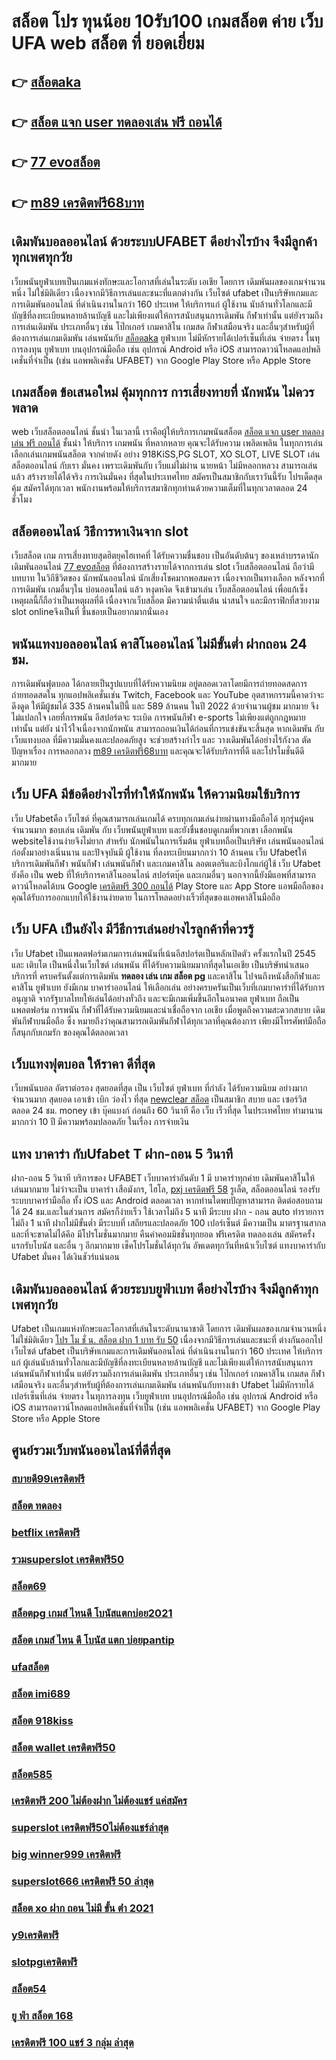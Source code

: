 # สล็อต โปร ทุนน้อย 10รับ100   เกมสล็อต ค่าย  เว็บ UFA  web  สล็อต ที่ ยอดเยี่ยม 

## 👉 [สล็อตaka](https://member.mabet.net/?action=login)
## 👉 [สล็อต แจก user ทดลองเล่น ฟรี ถอนได้](https://mabet.net/credit-free-100/)
## 👉 [77 evoสล็อต](https://bio.link/tisawago)
## 👉 [m89 เครดิตฟรี68บาท](https://mabet.net/20-free-100/)

##  เดิมพันบอลออนไลน์ ด้วยระบบUFABET ดีอย่างไรบ้าง จึงมีลูกค้าทุกเพศทุกวัย

 เว็บพนันยูฟ่าเบทเป็นเกมแห่งทักษะและโอกาสที่เล่นในระดับ เอเชีย โดยการ เดิมพันผลของเกมจำนวนหนึ่ง ไม่ใช่มิติเดียว เนื่องจากมีวิธีการเล่นและชนะที่แตกต่างกัน  เว็บไซต์ ufabet เป็นบริษัทเกมและการเดิมพันออนไลน์ ที่ดำเนินงานในกว่า 160 ประเทศ ให้บริการแก่ ผู้ใช้งาน นับล้านทั่วโลกและมีบัญชีที่ลงทะเบียนหลายล้านบัญชี และไม่เพียงแต่ให้การสนับสนุนการเดิมพัน กีฬาเท่านั้น แต่ยังรวมถึงการเล่นเดิมพัน ประเภทอื่นๆ เช่น โป๊กเกอร์ เกมคาสิโน เกมสด กีฬาเสมือนจริง และอื่นๆสำหรับผู้ที่ต้องการเล่นเกมเดิมพัน เล่นพนันกับ [สล็อตaka](https://mabet.net/credit-free-100/) ยูฟ่าเบท ไม่มีหักรายได้เปอร์เซ็นที่เล่น  จ่ายตรง ในทุการลงทุน  ยูฟ่าเบท  บนอุปกรณ์มือถือ เช่น อุปกรณ์ Android หรือ iOS สามารถดาวน์โหลดแอปพลิเคชั่นที่จำเป็น (เช่น แอพพลิเคชั่น UFABET) จาก Google Play Store หรือ Apple Store 


##  เกมสล็อต  ข้อเสนอใหม่  คุ้มทุกการ การเสี่ยงทายที่ นักพนัน ไม่ควรพลาด

 web  เว็บสล็อตออนไลน์ ชั้นนำ ในเวลานี้ เราคือผู้ให้บริการเกมพนันสล็อต [สล็อต แจก user ทดลองเล่น ฟรี ถอนได้](https://bio.link/tisawago) ชั้นนำ   ให้บริการ เกมพนัน ที่หลากหลาย คุณจะได้รับความ เพลิดเพลิน ในทุกการเล่น เลือกเล่นเกมพนันสล็อต จากค่ายดัง อย่าง 918KiSS,PG SLOT, XO SLOT, LIVE SLOT เล่นสล็อตออนไลน์ กับเรา  มั่นคง  เพราะเดิมพันกับ เว็บแม่ไม่ผ่าน นายหน้า ไม่มีหลอกหลวง  สามารถเล่นแล้ว สร้างรายได้ได้จริง การเงินมั่นคง ที่สุดในประเทศไทย สมัครเป็นสมาชิกกับเราวันนี้รับ  โปรเด็ดสุดคุ้ม  สมัครได้ทุกเวลา พนักงานพร้อมให้บริการสมาชิกทุกท่านด้วยความเต็มที่ในทุกเวลาตลอด 24 ชั่วโมง


## สล็อตออนไลน์  วิธีการหาเงินจาก slot 

เว็บสล็อต  เกม การเสี่ยงทายสุดฮิตยุคไฮเทคที่ ได้รับความชื่นชอบ เป็นอันดับต้นๆ ของเหล่าบรรดานักเดิมพันออนไลน์ [77 evoสล็อต](https://mabet.net/20-free-100/)  ที่ต้องการสร้างรายได้จากการเล่น slot   เว็บสล็อตออนไลน์ ถือว่ามีบทบาท ในวิถีชีวิตของ นักพนันออนไลน์ นักเสี่ยงโชคมากพอสมควร เนื่องจากเป็นทางเลือก หลังจากที่การเดิมพัน เกมอื่นๆใน บ่อนออนไลน์ แล้ว หงุดหงิด จึงเข้ามาเล่น เว็บสล็อตออนไลน์ เพื่อแก้เซ็ง เหตุผลนี้ก็ถือว่าเป็นเหตุผลที่ดี เนื่องจากเว็บสล็อต  มีความน่าตื่นเต้น น่าสนใจ และมีกราฟิกที่สวยงาม  slot onlineจึงเป็นที่ ชื่นชอบเป็นอยากมากนั่นเอง


## พนันแทงบอลออนไลน์  คาสิโนออนไลน์ ไม่มีขั้นต่ำ  ฝากถอน 24 ชม.

 การเดิมพันฟุตบอล  ได้กลายเป็นรูปแบบที่ได้รับความนิยม อยู่ตลอดเวลาโดยมีการถ่ายทอดสดการถ่ายทอดสดใน ทุกแอปพลิเคชั่นเช่น Twitch, Facebook และ YouTube อุตสาหกรรมนี้คาดว่าจะดึงดูด ให้มีผู้ชมได้ 335 ล้านคนในปีนี้ และ 589 ล้านคน ในปี 2022 ด้วยจำนวนผู้ชม มากมาย จึงไม่แปลกใจ เลยที่การพนัน อีสปอร์ตจะ ระเบิด  การพนันกีฬา e-sports ไม่เพียงแต่ถูกกฎหมายเท่านั้น แต่ยัง น่าไว้ใจเนื่องจากนักพนัน สามารถถอนเงินได้ก่อนที่การแข่งขันจะสิ้นสุด หากเดิมพัน กับ เว็บแทงบอล ที่มีความมั่นคงและปลอดภัยสูง จะช่วยสร้างกำไร และ วางเดิมพันได้อย่างไร้กังวล ตัดปัญหาเรื่อง การหลอกลวง [m89 เครดิตฟรี68บาท](https://mabet.net/register/) และคุณจะได้รับบริการที่ดี และโปรโมชั่นดีดีมากมาย

## เว็บ UFA มีข้อดีอย่างไรที่ทำให้นักพนัน ให้ความนิยมใช้บริการ

 เว็บ Ufabetคือ เว็บไซต์ ที่คุณสามารถเล่นเกมได้ ครบทุกเกมเล่นง่ายผ่านทางมือถือได้ ทุกรุ่นผู้คนจำนวนมาก ชอบเล่น เดิมพัน กับ เว็บพนันยูฟ่าเบท และยังชื่นชอบดูเกมที่พวกเขา เลือกพนัน  websiteใช้งานง่ายจึงไม่ยาก สำหรับ นักพนันในการเริ่มต้น ยูฟ่าเบทถือเป็นบริษัท เล่นพนันออนไลน์ ก่อตั้งมาอย่างเนิ่นนาน และปัจจุบันมี ผู้ใช้งาน ที่ลงทะเบียนมากกว่า 10 ล้านคน เว็บ Ufabetให้บริการเดิมพันกีฬา พนันกีฬา เล่นพนันกีฬา และเกมคาสิโน ลอตเตอรีและบิงโกแก่ผู้ใช้  เว็บ Ufabet ยังคือ เป็น web ที่ให้บริการคาสิโนออนไลน์   สปอร์ตบุ๊ค และเกมอื่นๆ นอกจากนี้ยังมีแอพที่สามารถดาวน์โหลดได้บน Google [เครดิตฟรี 300 ถอนได้](https://mabet.net/register/) Play Store และ App Store แอพมือถือของคุณได้รับการออกแบบให้ใช้งานง่ายดาย ในการโหลดอย่างเร็วที่สุดของแอพคาสิโนมือถือ 


## เว็บ UFA เป็นยังไง มีวีธีการเล่นอย่างไรลูกค้าที่ควรรู้ 

 เว็บ Ufabet เป็นแพลตฟอร์มเกมการเล่นพนันที่เน้นอีสปอร์ตเป็นหลักเปิดตัว ครั้งแรกในปี 2545 และ เติบโต เป็นหนึ่งในเว็บไซต์  เล่นพนัน ที่ได้รับความนิยมมากที่สุดในเอเชีย เป็นบริษัทนำเสนอบริการที่ ครบครันตั้งแต่การเดิมพัน **ทดลอง เล่น เกม สล็อต pg** และคาสิโน ไปจนถึงหนังสือกีฬาและคาสิโน ยูฟ่าเบท ยังมีเกม บาคาร่าออนไลน์ ให้เลือกเล่น อย่างครบครันเป็นเว็บที่เกมบาคาร่าที่ได้รับการ อนุญาติ จากรัฐบาลไทยให้เล่นได้อย่างทั่วถึง และจะมีเกมเพิ่มขึ้นอีกในอนาคต ยูฟ่าเบท ถือเป็นแพลตฟอร์ม การพนัน กีฬาที่ได้รับความนิยมและน่าเชื่อถือจาก เอเชีย เมื่อพูดถึงความสะดวกสบาย เดิมพันกีฬาบนมือถือ ซึ่ง หมายถึงว่าคุณสามารถเดิมพันกีฬาได้ทุกเวลาที่คุณต้องการ เพียงมีโทรศัพท์มือถือก็สนุกกับเกมรัก ของคุณได้ตลอดเวลา


##  เว็บแทงฟุตบอล ให้ราคา ดีที่สุด 

 เว็บพนันบอล   อัตราต่อรอง   สุดยอดที่สุด   เป็น   เว็บไซต์ ยูฟ่าเบท  ที่กำลัง  ได้รับความนิยม   อย่างมาก จำนวนมาก   สุดยอด   เอาเข้า  เบิก   ว่องไว ที่สุด  [newclear สล็อต](https://mabet.net/) เป็นสมาชิก  สบาย และ  เซอร์วิส  ตลอด 24 ชม.   money เข้า   บุ๊คแบงก์  ก่อนถึง  60 วินาที  คือ   เว็บ   เร็วที่สุด  ในประเทศไทย  ทำมานาน  มากกว่า  10 ปี  มีความพร้อมปลอดภัย ในเรื่อง  การจ่ายเงิน 

## แทง  บาคาร่า กับUfabet T  ฝาก-ถอน 5 วินาที

ฝาก-ถอน  5 วินาที บริการของ UFABET เว็บบาคาร่าอันดับ 1 มี   บาคาร่าทุกค่าย เดิมพันคาสิโนให้เล่นมากมาย ไม่ว่าจะเป็น บาคาร่า เสือมังกร, ไฮโล, [pxj เครดิตฟรี 58](https://mabet.net/credit-free-50/) รูเล็ต, สล็อตออนไลน์ รองรับระบบบาคาร่ามือถือ ทั้ง iOS และ Android ตลอดเวลา หากท่านใดพบปัญหาสามารถ ติดต่อสอบถามได้ 24 ชม.และในส่วนการ สมัครก็ง่ายเร็ว ใช้เวลาไม่ถึง 5 นาที มีระบบ ฝาก - ถอน auto ทำรายการไม่ถึง 1 นาที  ฝากไม่มีขั้นต่ำ  มีระบบที่ เสถียรและปลอดภัย 100 เปอร์เซ็นต์ มีความเป็น มาตรฐานสากล และที่จะขาดไม่ได้คึอ มีโปรโมชั่นมากมาย  คืนค่าคอมมิชชั่นทุกยอด ฟรีเครดิต ทดลองเล่น สมัครครั้งแรกรับโบนัส และอื่น ๆ อีกมากมาย เช็คโปรโมชั่นได้ทุกวัน อัพเดตทุกวันที่หน้าเว็บไซต์ แทงบาคาร่ากับ Ufabet มั่นคง ได้เงินชัวร์แน่นอน


##  เดิมพันบอลออนไลน์ ด้วยระบบยูฟ่าเบท ดีอย่างไรบ้าง จึงมีลูกค้าทุกเพศทุกวัย

Ufabet เป็นเกมแห่งทักษะและโอกาสที่เล่นในระดับนานาชาติ โดยการ เดิมพันผลของเกมจำนวนหนึ่ง ไม่ใช่มิติเดียว [โปร โม ชั่ น. สล็อต ฝาก 1 บาท รับ 50](https://mabet.net/pg-slot-credit-free/) เนื่องจากมีวิธีการเล่นและชนะที่ ต่างกันออกไป เว็บไซต์ ufabet เป็นบริษัทเกมและการเดิมพันออนไลน์ ที่ดำเนินงานในกว่า 160 ประเทศ ให้บริการแก่ ผู้เล่นนับล้านทั่วโลกและมีบัญชีที่ลงทะเบียนหลายล้านบัญชี และไม่เพียงแต่ให้การสนับสนุนการ เล่นพนันกีฬาเท่านั้น แต่ยังรวมถึงการเล่นเดิมพัน ประเภทอื่นๆ เช่น โป๊กเกอร์ เกมคาสิโน เกมสด กีฬาเสมือนจริง และอื่นๆสำหรับผู้ที่ต้องการเล่นเกมเดิมพัน เล่นพนันกับทางเข้า Ufabet ไม่มีหักรายได้เปอร์เซ็นที่เล่น  จ่ายตรง ในทุการลงทุน  เว็บยูฟ่าเบท  บนอุปกรณ์มือถือ เช่น อุปกรณ์ Android หรือ iOS สามารถดาวน์โหลดแอปพลิเคชั่นที่จำเป็น (เช่น แอพพลิเคชั่น UFABET) จาก Google Play Store หรือ Apple Store 


## ศูนย์รวมเว็บพนันออนไลน์ที่ดีที่สุด

### [สบายดี99เครดิตฟรี](https://atom.io/themes/MABET.net%20สล็อตแจกโบนัส%201688games%20สล็อต%20008%20สล็อต%20ฝาก%2020%20รับ%20100%20แตกหนัก)
### [สล็อต ทดลอง](https://atom.io/themes/MABET.net%20สล็อตแจกโบนัส%20เครดิตฟรี%2050%20ถอนได้%20300%20008%20สล็อต%20ฝาก%2020%20รับ%20100%20แตกหนัก)
### [betflix เครดิตฟรี](https://atom.io/themes/MABET.net%20สล็อตแจกโบนัส%20โปร%20โม%20ชั่%20น.%20สล็อต%20ฝาก%201%20บาท%20รับ%2050%20008%20สล็อต%20ฝาก%2020%20รับ%20100%20แตกหนัก)
### [รวมsuperslot เครดิตฟรี50](https://atom.io/themes/MABET.net%20สล็อตแจกโบนัส%20bmk999%20เครดิตฟรี%20008%20สล็อต%20ฝาก%2020%20รับ%20100%20แตกหนัก)
### [สล็อต69](https://atom.io/themes/MABET.net%20สล็อตแจกโบนัส%20สล็อต%20pg%20ฟรี%202021%20ทดลองเล่น%20008%20สล็อต%20ฝาก%2020%20รับ%20100%20แตกหนัก)
### [สล็อตpg เกมส์ ไหนดี โบนัสแตกบ่อย2021](https://atom.io/themes/MABET.net%20สล็อตแจกโบนัส%20mafia55%20เครดิตฟรี%2050%20008%20สล็อต%20ฝาก%2020%20รับ%20100%20แตกหนัก)
### [สล็อต เกมส์ ไหน ดี โบนัส แตก บ่อยpantip](https://atom.io/themes/MABET.net%20สล็อตแจกโบนัส%20สมัครufabet%20auto%20008%20สล็อต%20ฝาก%2020%20รับ%20100%20แตกหนัก)
### [ufaสล็อต](https://atom.io/themes/MABET.net%20สล็อตแจกโบนัส%20จีคลับ%201688%20เครดิตฟรี%20008%20สล็อต%20ฝาก%2020%20รับ%20100%20แตกหนัก)
### [สล็อต imi689](https://atom.io/themes/MABET.net%20สล็อตแจกโบนัส%20up2uสล็อต%20008%20สล็อต%20ฝาก%2020%20รับ%20100%20แตกหนัก)
### [สล็อต 918kiss](https://atom.io/themes/MABET.net%20สล็อตแจกโบนัส%20superslot%20เครดิตฟรี%2020%20008%20สล็อต%20ฝาก%2020%20รับ%20100%20แตกหนัก)
### [สล็อต wallet เครดิตฟรี50](https://atom.io/themes/MABET.net%20สล็อตแจกโบนัส%20เครดิตฟรี%20กดรับเอง%202021ล่าสุด%20008%20สล็อต%20ฝาก%2020%20รับ%20100%20แตกหนัก)
### [สล็อต585](https://atom.io/themes/MABET.net%20สล็อตแจกโบนัส%20เว็บ%20ตรง%20ไม่%20ผ่าน%20เอเย่นต์%20สล็อต%20008%20สล็อต%20ฝาก%2020%20รับ%20100%20แตกหนัก)
### [เครดิตฟรี 200 ไม่ต้องฝาก ไม่ต้องแชร์ แค่สมัคร](https://atom.io/themes/MABET.net%20สล็อตแจกโบนัส%20เว็บ%20สล็อต%20m98%20008%20สล็อต%20ฝาก%2020%20รับ%20100%20แตกหนัก)
### [superslot เครดิตฟรี50ไม่ต้องแชร์ล่าสุด](https://atom.io/themes/MABET.net%20สล็อตแจกโบนัส%20สล็อตออนไลน์%20สมาชิกใหม่%20รับ%20เครดิตฟรี%20100%20008%20สล็อต%20ฝาก%2020%20รับ%20100%20แตกหนัก)
### [big winner999 เครดิตฟรี](https://atom.io/themes/MABET.net%20สล็อตแจกโบนัส%20เครดิตฟรี%2050%20ทำได้%20300%20ถอนได้%20300%20008%20สล็อต%20ฝาก%2020%20รับ%20100%20แตกหนัก)
### [superslot666 เครดิตฟรี 50 ล่าสุด](https://atom.io/themes/MABET.net%20สล็อตแจกโบนัส%20123xbet%20เครดิตฟรี%20300%20008%20สล็อต%20ฝาก%2020%20รับ%20100%20แตกหนัก)
### [สล็อต xo ฝาก ถอน ไม่มี ขั้น ต่ํา 2021](https://atom.io/themes/MABET.net%20สล็อตแจกโบนัส%20สล็อต%20ทดลองเล่นฟรี%20ถอนได้%202021%20008%20สล็อต%20ฝาก%2020%20รับ%20100%20แตกหนัก)
### [y9เครดิตฟรี](https://atom.io/themes/MABET.net%20สล็อตแจกโบนัส%20superslot%20เครดิตฟรี%2050%20008%20สล็อต%20ฝาก%2020%20รับ%20100%20แตกหนัก)
### [slotpgเครดิตฟรี](https://atom.io/themes/MABET.net%20สล็อตแจกโบนัส%20เครดิตฟรี2021ล่าสุด%20008%20สล็อต%20ฝาก%2020%20รับ%20100%20แตกหนัก)
### [สล็อต54](https://atom.io/themes/MABET.net%20สล็อตแจกโบนัส%20betflikเครดิตฟรี50%20008%20สล็อต%20ฝาก%2020%20รับ%20100%20แตกหนัก)
### [ยู ฟ่า สล็อต 168](https://atom.io/themes/MABET.net%20สล็อตแจกโบนัส%20สล็อต%2066%20เว็บตรง%20008%20สล็อต%20ฝาก%2020%20รับ%20100%20แตกหนัก)
### [เครดิตฟรี 100 แชร์ 3 กลุ่ม ล่าสุด](https://atom.io/themes/MABET.net%20สล็อตแจกโบนัส%20betflix%20เครดิตฟรี%20008%20สล็อต%20ฝาก%2020%20รับ%20100%20แตกหนัก)